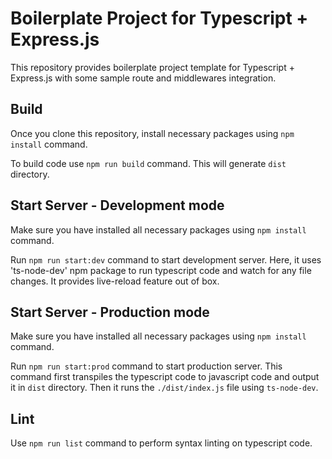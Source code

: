 # Boilerplate Project for Typescript + Express.js

This repository provides boilerplate project template for Typescript + Express.js
  with some sample route and middlewares integration.


## Build
  Once you clone this repository, install necessary packages using `npm install` command.

  To build code use `npm run build` command. This will generate `dist` directory.

## Start Server - Development mode
  Make sure you have installed all necessary packages using `npm install` command.

  Run `npm run start:dev` command to start development server. Here, it uses 'ts-node-dev'
  npm package to run typescript code and watch for any file changes. It provides live-reload
  feature out of box.

## Start Server - Production mode
  Make sure you have installed all necessary packages using `npm install` command.

  Run `npm run start:prod` command to start production server. This command first transpiles
  the typescript code to javascript code and output it in `dist` directory. Then it runs the
  `./dist/index.js` file using `ts-node-dev`.

## Lint
  Use `npm run list` command to perform syntax linting on typescript code.

